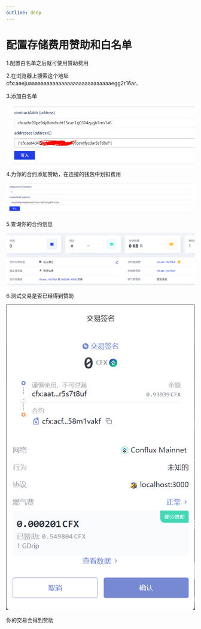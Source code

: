 ```yaml
---
outline: deep
---
```


# 配置存储费用赞助和白名单

1.配置白名单之后就可使用赞助费用

2.在浏览器上搜索这个地址 cfx:aaejuaaaaaaaaaaaaaaaaaaaaaaaaaaaaegg2r16ar、

3.添加白名单

![alt text](image.png)

4.为你的合约添加赞助，在连接的钱包中划扣费用

![alt text](image-1.png)

5.查询你的合约信息

![alt text](image-2.png)

6.测试交易是否已经得到赞助

![alt text](image-3.png)

你的交易会得到赞助
